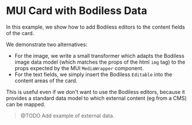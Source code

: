 # MUI Card with Bodiless Data

In this example, we show how to add Bodiless editors to the content fields of the card.

We demonstrate two alternatives:
- For the image, we write a small transformer which adapts the Bodiless image data model
(which matches the props of the html `img` tag) to the props expected by the MUI `MediaWrapper`
component.
- For the text fields, we simply insert the Bodiless `Editable` into the content areas of
the card.

This is useful even if we don't want to use the Bodiless editors, because it provides a
standard data model to which external content (eg from a CMS) can be mapped.

> @TODO Add example of external data.
